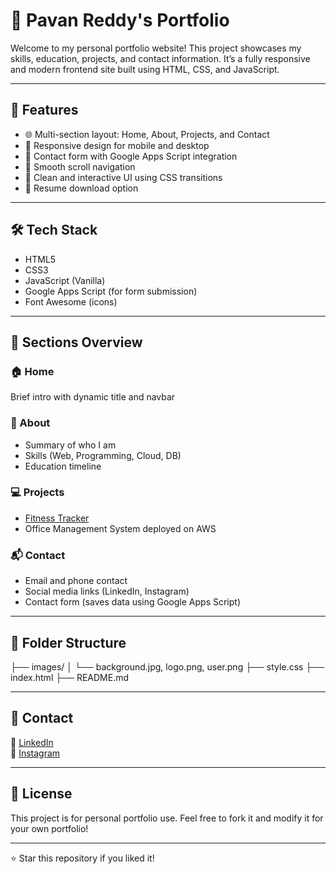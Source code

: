# 💼 Pavan Reddy's Portfolio

Welcome to my personal portfolio website! This project showcases my skills, education, projects, and contact information. It’s a fully responsive and modern frontend site built using HTML, CSS, and JavaScript.

---

## 🚀 Features

- 🌐 Multi-section layout: Home, About, Projects, and Contact
- 📱 Responsive design for mobile and desktop
- 💬 Contact form with Google Apps Script integration
- 🎯 Smooth scroll navigation
- 🎨 Clean and interactive UI using CSS transitions
- 📁 Resume download option


---

## 🛠️ Tech Stack

- HTML5
- CSS3
- JavaScript (Vanilla)
- Google Apps Script (for form submission)
- Font Awesome (icons)

---

## 🧠 Sections Overview

### 🏠 Home
Brief intro with dynamic title and navbar

### 👤 About
- Summary of who I am
- Skills (Web, Programming, Cloud, DB)
- Education timeline

### 💻 Projects
- [Fitness Tracker](https://github.com/pavanmuramreddy/fitness-tracker1-main)
- Office Management System deployed on AWS

### 📬 Contact
- Email and phone contact
- Social media links (LinkedIn, Instagram)
- Contact form (saves data using Google Apps Script)

---

## 📂 Folder Structure

├── images/
│ └── background.jpg, logo.png, user.png
├── style.css
├── index.html
├── README.md

----
## 📩 Contact
 
🔗 [LinkedIn](https://www.linkedin.com/in/pavan-muramreddy-54729127b/)  
📸 [Instagram](https://www.instagram.com/pavan__reddy.__/)

---

## 📄 License

This project is for personal portfolio use. Feel free to fork it and modify it for your own portfolio!

---

⭐ Star this repository if you liked it!


